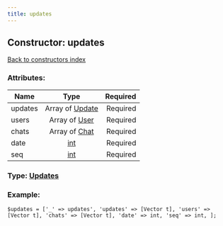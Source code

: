```yaml
---
title: updates
---
```

## Constructor: updates  
[Back to constructors index](index.md)



### Attributes:

| Name     |    Type       | Required |
|----------|:-------------:|---------:|
|updates|Array of [Update](../types/Update.md) | Required|
|users|Array of [User](../types/User.md) | Required|
|chats|Array of [Chat](../types/Chat.md) | Required|
|date|[int](../types/int.md) | Required|
|seq|[int](../types/int.md) | Required|



### Type: [Updates](../types/Updates.md)


### Example:

```
$updates = ['_' => updates', 'updates' => [Vector t], 'users' => [Vector t], 'chats' => [Vector t], 'date' => int, 'seq' => int, ];
```